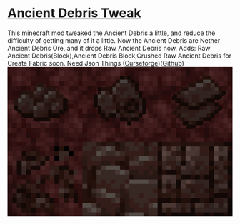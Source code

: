 # [Ancient Debris Tweak](https://modrinth.com/mod/ancient-debris-tweak)
This minecraft mod tweaked the Ancient Debris a little, and reduce the difficulty of getting many of it a little. Now the Ancient Debris are Nether Ancient Debris Ore, and it drops Raw Ancient Debris now.
Adds: Raw Ancient Debris(Block),Ancient Debris Block,Crushed Raw Ancient Debris for Create
Fabric soon.
Need Json Things ([Curseforge](https://www.curseforge.com/minecraft/mc-mods/json-things))([Github](https://github.com/gigaherz/JsonThings))
![image](https://github.com/QikaHome/Ancient-Debris-Tweak/blob/main/Blocks%20and%20items.png?raw=true)

